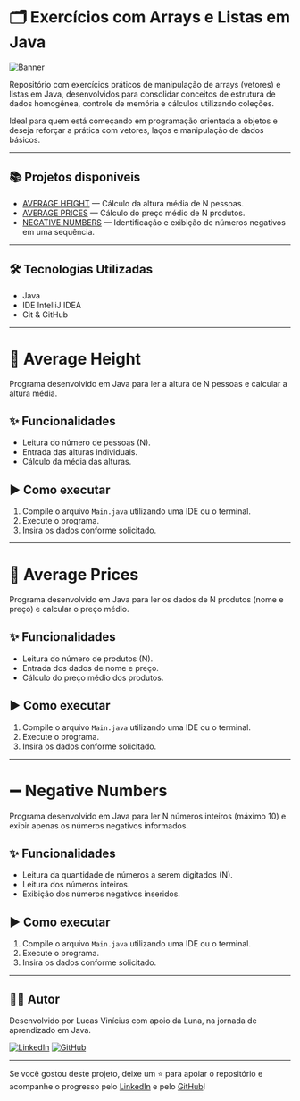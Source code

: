 # 🗂️ Exercícios com Arrays e Listas em Java

![Banner](./Release/banner.png)

Repositório com exercícios práticos de manipulação de arrays (vetores) e listas em Java, desenvolvidos para consolidar conceitos de estrutura de dados homogênea, controle de memória e cálculos utilizando coleções.

Ideal para quem está começando em programação orientada a objetos e deseja reforçar a prática com vetores, laços e manipulação de dados básicos.

---

## 📚 Projetos disponíveis

- [AVERAGE HEIGHT](./AVERAGE%20HEIGHT) — Cálculo da altura média de N pessoas.
- [AVERAGE PRICES](./AVERAGE%20PRICES) — Cálculo do preço médio de N produtos.
- [NEGATIVE NUMBERS](./NEGATIVE%20NUMBERS) — Identificação e exibição de números negativos em uma sequência.

---

## 🛠️ Tecnologias Utilizadas

- Java
- IDE IntelliJ IDEA
- Git & GitHub

---

# 📏 Average Height

Programa desenvolvido em Java para ler a altura de N pessoas e calcular a altura média.

## ✨ Funcionalidades

- Leitura do número de pessoas (N).
- Entrada das alturas individuais.
- Cálculo da média das alturas.

## ▶️ Como executar

1. Compile o arquivo `Main.java` utilizando uma IDE ou o terminal.
2. Execute o programa.
3. Insira os dados conforme solicitado.

---

# 🛒 Average Prices

Programa desenvolvido em Java para ler os dados de N produtos (nome e preço) e calcular o preço médio.

## ✨ Funcionalidades

- Leitura do número de produtos (N).
- Entrada dos dados de nome e preço.
- Cálculo do preço médio dos produtos.

## ▶️ Como executar

1. Compile o arquivo `Main.java` utilizando uma IDE ou o terminal.
2. Execute o programa.
3. Insira os dados conforme solicitado.

---

# ➖ Negative Numbers

Programa desenvolvido em Java para ler N números inteiros (máximo 10) e exibir apenas os números negativos informados.

## ✨ Funcionalidades

- Leitura da quantidade de números a serem digitados (N).
- Leitura dos números inteiros.
- Exibição dos números negativos inseridos.

## ▶️ Como executar

1. Compile o arquivo `Main.java` utilizando uma IDE ou o terminal.
2. Execute o programa.
3. Insira os dados conforme solicitado.

---

## 👨‍💻 Autor

Desenvolvido por Lucas Vinícius com apoio da Luna, na jornada de aprendizado em Java.

[![LinkedIn](https://img.shields.io/badge/LinkedIn-Lucas%20Vinícius-blue?style=flat&logo=linkedin)](https://www.linkedin.com/in/lucas-vin%C3%ADcius-05b41a35b/)
[![GitHub](https://img.shields.io/badge/GitHub-LucVinicius--DEV-black?style=flat&logo=github)](https://github.com/LucVinicius-DEV)

---

Se você gostou deste projeto, deixe um ⭐ para apoiar o repositório e acompanhe o progresso pelo [LinkedIn](https://www.linkedin.com/in/lucas-vin%C3%ADcius-05b41a35b/) e pelo [GitHub](https://github.com/LucVinicius-DEV)!

